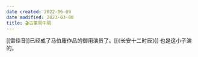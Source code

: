 ```yaml
---
date created: 2022-06-09
date modified: 2023-03-08
title: 🎬古董局中局
---
```


[[雷佳音]]已经成了马伯庸作品的御用演员了。[[《长安十二时辰》]] 也是这小子演的。
